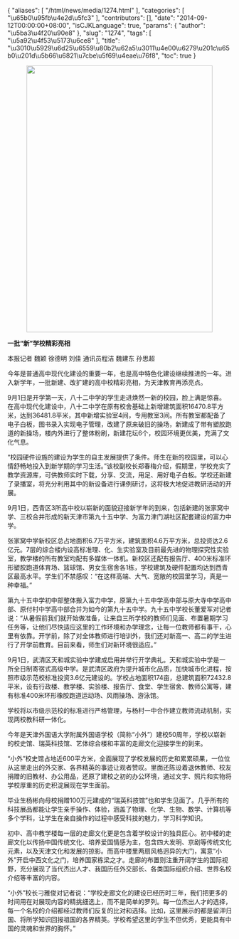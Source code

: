 {
    "aliases": [
        "/html/news/media/1274.html"
    ],
    "categories": [
        "\u65b0\u95fb\u4e2d\u5fc3"
    ],
    "contributors": [],
    "date": "2014-09-12T00:00:00+08:00",
    "isCJKLanguage": true,
    "params": {
        "author": "\u5ba3\u4f20\u90e8"
    },
    "slug": "1274",
    "tags": [
        "\u5a92\u4f53\u5173\u6ce8"
    ],
    "title": "\u3010\u5929\u6d25\u6559\u80b2\u62a5\u3011\u4e00\u6279\u201c\u65b0\u201d\u5b66\u6821\u7cbe\u5f69\u4eae\u76f8",
    "toc": true
}


<img
    src="https://cdn.tfls.online/mirror/full/d65564d149b05a9848388985eb38080f795645cc.jpg"
    style="display:block;margin-left:auto;margin-right:auto;"
    decoding="async"
    fetchpriority="auto"
    loading="lazy"
    height="600"
    width="418"
/>




  





**一批“新”学校精彩亮相**




本报记者 魏颖 徐德明 刘佳 通讯员程洁 魏建东 孙思超









今年是普通高中现代化建设的重要一年，也是高中特色化建设继续推进的一年。进入新学年，一批新建、改扩建的高中校精彩亮相，为天津教育再添亮点。




9月1日是开学第一天，八十二中学的学生走进焕然一新的校园，脸上满是惊喜。在高中现代化建设中，八十二中学在原有校舍基础上新增建筑面积16470.8平方米，达到36481.8平米，其中新增实验室4间，专用教室3间。所有教室都配备了电子白板，图书录入实现电子管理，改建了原来破旧的操场，新建成了带有塑胶跑道的新操场，楼内外进行了整体粉刷，新建花坛6个，校园环境更优美，充满了文化气息。




“校园硬件设施的建设为学生的自主发展提供了条件。师生在新的校园里，可以心情舒畅地投入到新学期的学习生活。”该校副校长郑春梅介绍，假期里，学校充实了教学资源库，可供教师实时下载，分享、交流，用足、用好电子白板。学校还新建了录播室，将充分利用其中的新设备进行课例研讨，这将极大地促进教研活动的开展。









9月1日，西青区3所高中校以崭新的面貌迎接新学年的到来，包括新建的张家窝中学、三校合并形成的新天津市第九十五中学、为富力津门湖社区配套建设的富力中学。




张家窝中学新校区总占地面积6.7万平方米，建筑面积4.6万平方米，总投资达2.6亿元。7层的综合楼内设高标准理、化、生实验室及目前最先进的物理探究性实验室，教学楼的所有教室均配有多媒体一体机。新校区还配有报告厅、400米标准环形塑胶跑道体育场、篮球馆、男女生宿舍各1栋，学校建筑及硬件配置均达到西青区最高水平。学生们不禁感叹：“在这样高端、大气、宽敞的校园里学习，真是一种幸福。”




第九十五中学初中部整体搬入富力中学，原第九十五中学高中部与原大寺中学高中部、原付村中学高中部合并为如今的第九十五中学。九十五中学校长董爱军对记者说：“从暑假前我们就开始做准备，让来自三所学校的教师们见面、布置暑期学习任务等，让他们尽快适应这里的工作环境和办学理念，让每一位教师都有事干，心里有依靠。开学前，除了对全体教师进行培训外，我们还对新高一、高二的学生进行了开学前教育。目前来看，师生们对新环境很适应。”














9月1日，武清区天和城实验中学建成启用并举行开学典礼。天和城实验中学是一所全日制寄宿式高级中学。是武清区政府为提升城市化品质，加快城市化进程，按照市级示范校标准投资3.6亿元建设的。学校占地面积174亩，总建筑面积72432.8平米，设有行政楼、教学楼、实验楼、报告厅、食堂、学生宿舍、教师公寓等，建有标准400米环形橡胶跑道运动场、风雨操场、游泳馆。




学校将以市级示范校的标准进行严格管理，与杨村一中合作建立教师流动机制，实现两校教科研一体化。














今年是天津外国语大学附属外国语学校（简称“小外”）建校50周年，学校以崭新的校史馆、瑞英科技馆、艺体综合楼和丰富的走廊文化迎接学生的到来。




“小外”校史馆占地近600平方米，全面展现了学校发展的历史和累累硕果，一位位从这里走出的外交家、各界精英的事迹让观者赞叹。里面还陈设着退休教师、校友捐赠的旧教材、办公用品，还原了建校之初的办公环境，通过文字、照片和实物将学校厚重的历史积淀展现在学生面前。




毕业生杨彬向母校捐赠100万元建成的“瑞英科技馆”也和学生见面了。几乎所有的科技展品都能让学生亲手操作、体验，涵盖了物理、化学、生物、数学、计算机等多个学科，让学生在亲自操作的过程中感受科技的魅力，学习科学知识。




初中、高中教学楼每一层的走廊文化更是包含着学校设计的独具匠心。初中楼的走廊文化以传扬中国传统文化、培养爱国情感为主，包含四大发明、京剧等传统文化元素，以及天津文化和发展的掠影。而高中楼里两扇风格迥异的大门，寓意“小外”开启中西文化之门，培养国家栋梁之才。走廊的布置则注重开阔学生的国际视野，充分展现了当代杰出人才、我国历任外交部长、各类国际组织介绍、世界名校介绍等丰富的内容。




“小外”校长刁雅俊对记者说：“学校走廊文化的建设已经历时三年，我们把更多的时间用在对展现内容的精挑细选上，而不是简单的罗列。每一位杰出人才的选择，每一个名校的介绍都经过教师们反复的比对和选择。比如，这里展示的都是留洋归国、将所学知识回报祖国的各界精英。学校希望这里的学生不但优秀，更能具有中国的灵魂和世界的胸怀。”




  



